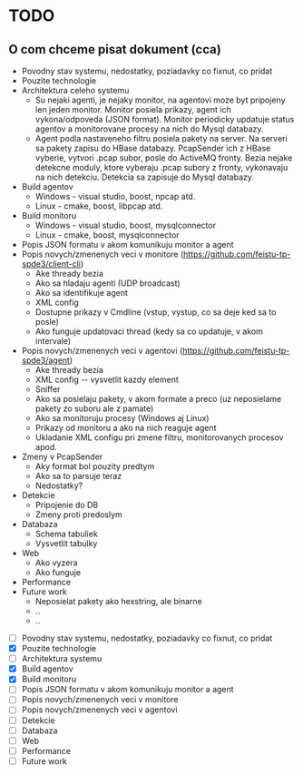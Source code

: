 # TODO

## O com chceme pisat dokument (cca)
* Povodny stav systemu, nedostatky, poziadavky co fixnut, co pridat
* Pouzite technologie
* Architektura celeho systemu
    * Su nejaki agenti, je nejaky monitor, na agentovi moze byt pripojeny len jeden monitor. Monitor posiela prikazy, agent ich vykona/odpoveda (JSON format). Monitor periodicky updatuje status agentov
      a monitorovane procesy na nich do Mysql databazy.
    * Agent podla nastaveneho filtru posiela pakety na server. Na serveri sa pakety zapisu do HBase databazy. PcapSender ich z HBase vyberie, vytvori .pcap subor, posle do ActiveMQ fronty.
      Bezia nejake detekcne moduly, ktore vyberaju .pcap subory z fronty, vykonavaju na nich detekciu. Detekcia sa zapisuje do Mysql databazy.
* Build agentov
    * Windows - visual studio, boost, npcap atd.
    * Linux - cmake, boost, libpcap atd.
* Build monitoru
    * Windows - visual studio, boost, mysqlconnector
    * Linux - cmake, boost, mysqlconnector
* Popis JSON formatu v akom komunikuju monitor a agent
* Popis novych/zmenenych veci v monitore (https://github.com/feistu-tp-spde3/client-cli)
    * Ake thready bezia
    * Ako sa hladaju agenti (UDP broadcast)
    * Ako sa identifikuje agent
    * XML config
    * Dostupne prikazy v Cmdline (vstup, vystup, co sa deje ked sa to posle)
    * Ako funguje updatovaci thread (kedy sa co updatuje, v akom intervale)
* Popis novych/zmenenych veci v agentovi (https://github.com/feistu-tp-spde3/agent)
    * Ake thready bezia
    * XML config -- vysvetlit kazdy element
    * Sniffer
    * Ako sa posielaju pakety, v akom formate a preco (uz neposielame pakety zo suboru ale z pamate)
    * Ako sa monitoruju procesy (Windows aj Linux)
    * Prikazy od monitoru a ako na nich reaguje agent
    * Ukladanie XML configu pri zmene filtru, monitorovanych procesov apod.
* Zmeny v PcapSender
    * Aky format bol pouzity predtym
    * Ako sa to parsuje teraz
    * Nedostatky?
* Detekcie
    * Pripojenie do DB
    * Zmeny proti predoslym
* Databaza
    * Schema tabuliek
    * Vysvetlit tabulky
* Web
    * Ako vyzera
    * Ako funguje
* Performance
* Future work
    * Neposielat pakety ako hexstring, ale binarne
    * ..
    * ..
    
- [ ] Povodny stav systemu, nedostatky, poziadavky co fixnut, co pridat   
- [X] Pouzite technologie
- [ ] Architektura systemu
- [X] Build agentov
- [X] Build monitoru
- [ ] Popis JSON formatu v akom komunikuju monitor a agent
- [ ] Popis novych/zmenenych veci v monitore
- [ ] Popis novych/zmenenych veci v agentovi
- [ ] Detekcie
- [ ] Databaza
- [ ] Web
- [ ] Performance
- [ ] Future work
